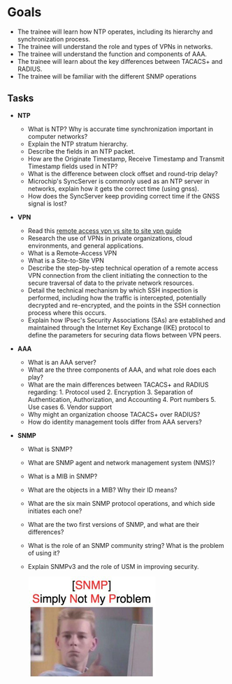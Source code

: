 # Goals

- The trainee will learn how NTP operates, including its hierarchy and synchronization process.
- The trainee will understand the role and types of VPNs in networks.
- The trainee will understand the function and components of AAA.
- The trainee will learn about the key differences between TACACS+ and RADIUS.
- The trainee will be familiar with the different SNMP operations

## Tasks

- **NTP**
  - What is NTP? Why is accurate time synchronization important in computer networks?
  - Explain the NTP stratum hierarchy.
  - Describe the fields in an NTP packet.
  - How are the Originate Timestamp, Receive Timestamp and Transmit Timestamp fields used in NTP?
  - What is the difference between clock offset and round-trip delay?
  - Microchip's SyncServer is commonly used as an NTP server in networks, explain how it gets the correct time (using gnss).
  - How does the SyncServer keep providing correct time if the GNSS signal is lost?

- **VPN**
  - Read this [remote access vpn vs site to site vpn guide](https://www.vpnmentor.com/blog/remote-access-vpn-vs-site-to-site-vpn-full-guide)
  - Research the use of VPNs in private organizations, cloud environments, and general applications.
  - What is a Remote-Access VPN
  - What is a Site-to-Site VPN
  - Describe the step-by-step technical operation of a remote access VPN connection from the client initiating the connection to the secure traversal of data to the private network resources.
  - Detail the technical mechanism by which SSH inspection is performed, including how the traffic is intercepted, potentially decrypted and re-encrypted, and the points in the SSH connection process where this occurs.
  - Explain how IPsec's Security Associations (SAs) are established and maintained through the Internet Key Exchange (IKE) protocol to define the parameters for securing data flows between VPN peers.

- **AAA**
  - What is an AAA server?
  - What are the three components of AAA, and what role does each play?
  - What are the main differences between TACACS+ and RADIUS regarding:
        1. Protocol used
        2. Encryption
        3. Separation of Authentication, Authorization, and Accounting
        4. Port numbers
        5. Use cases
        6. Vendor support
  - Why might an organization choose TACACS+ over RADIUS?
  - How do identity management tools differ from AAA servers?

- **SNMP**
  - What is SNMP?
  - What are SNMP agent and network management system (NMS)?
  - What is a MIB in SNMP?
  - What are the objects in a MIB? Why their ID means?
  - What are the six main SNMP protocol operations, and which side initiates each one?
  - What are the two first versions of SNMP, and what are their differences?
  - What is the role of an SNMP community string? What is the problem of using it?
  - Explain SNMPv3 and the role of USM in improving security.

    ![SNMP](snmp.jpg)
